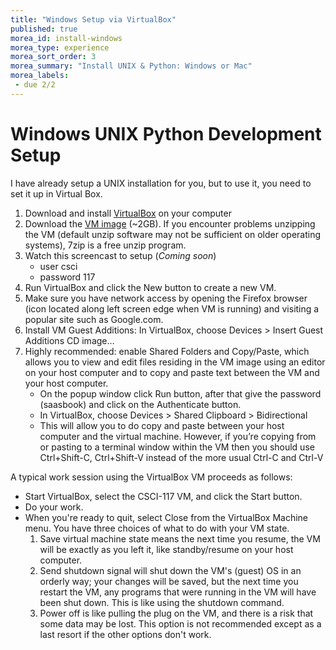 ```yaml
---
title: "Windows Setup via VirtualBox"
published: true
morea_id: install-windows
morea_type: experience
morea_sort_order: 3
morea_summary: "Install UNIX & Python: Windows or Mac"
morea_labels:
 - due 2/2
---
```

# Windows UNIX Python Development Setup

I have already setup a UNIX installation for you, but to use it, you need to set it up in Virtual Box.

1. Download and install [VirtualBox](https://www.virtualbox.org/) on your computer
1. Download the [VM image](http://cs.drew.edu/~emhill/117/CSCI-117.ova) (~2GB). If you encounter problems unzipping the VM (default unzip software may not be sufficient on older operating systems), 7zip is a free unzip program.
1. Watch this screencast to setup (*Coming soon*)
    - user csci
    - password 117
1. Run VirtualBox and click the New button to create a new VM. <!--1. When the VM Wizard appears, select the following options:
        operating system: Linux
        version: Ubuntu
        RAM base memory: at least 1024 MB is recommended
        Select "Use existing hard disk" and choose the .vdi file you downloaded in step 2
    This screencast explains how to set up, boot and log in to the VM. -->
1. Make sure you have network access by opening the Firefox browser (icon located along left screen edge when VM is running) and visiting a popular site such as Google.com.
2. Install VM Guest Additions: In VirtualBox, choose Devices > Insert Guest Additions CD image…
1. Highly recommended: enable Shared Folders and Copy/Paste, which allows you to view and edit files residing in the VM image using an editor on your host computer and to copy and paste text between the VM and your host computer.
    - On the popup window click Run button, after that give the password (saasbook) and click on the Authenticate button.
    - In VirtualBox, choose Devices > Shared Clipboard > Bidirectional
    - This will allow you to do copy and paste between your host computer and the virtual machine. However, if you’re copying from or pasting to a terminal window within the VM then you should use Ctrl+Shift-C, Ctrl+Shift-V instead of the more usual Ctrl-C and Ctrl-V

A typical work session using the VirtualBox VM proceeds as follows:

- Start VirtualBox, select the CSCI-117 VM, and click the Start button.
- Do your work.
- When you're ready to quit, select Close from the VirtualBox Machine menu. You have three choices of what to do with your VM state.
    1. Save virtual machine state means the next time you resume, the VM will be exactly as you left it, like standby/resume on your host computer. 
    1. Send shutdown signal will shut down the VM's (guest) OS in an orderly way; your changes will be saved, but the next time you restart the VM, any programs that were running in the VM will have been shut down.  This is like using the shutdown command.
    1. Power off  is like pulling the plug on the VM, and there is a risk that some data may be lost.  This option is not recommended except as a last resort if the other options don't work.

